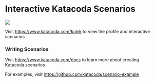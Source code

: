 # Interactive Katacoda Scenarios

[![](http://shields.katacoda.com/katacoda/kulyk/count.svg)](https://www.katacoda.com/kulyk "Get your profile on Katacoda.com")

Visit https://www.katacoda.com/kulyk to view the profile and interactive scenarios

### Writing Scenarios
Visit https://www.katacoda.com/docs to learn more about creating Katacoda scenarios

For examples, visit https://github.com/katacoda/scenario-example

